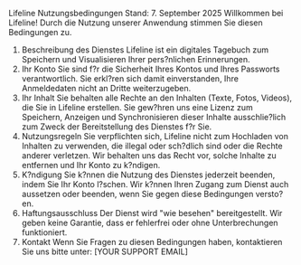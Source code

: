 Lifeline Nutzungsbedingungen
Stand: 7. September 2025
Willkommen bei Lifeline! Durch die Nutzung unserer Anwendung stimmen Sie diesen Bedingungen zu.
1. Beschreibung des Dienstes
Lifeline ist ein digitales Tagebuch zum Speichern und Visualisieren Ihrer pers?nlichen Erinnerungen.
2. Ihr Konto
Sie sind f?r die Sicherheit Ihres Kontos und Ihres Passworts verantwortlich. Sie erkl?ren sich damit einverstanden, Ihre Anmeldedaten nicht an Dritte weiterzugeben.
3. Ihr Inhalt
Sie behalten alle Rechte an den Inhalten (Texte, Fotos, Videos), die Sie in Lifeline erstellen. Sie gew?hren uns eine Lizenz zum Speichern, Anzeigen und Synchronisieren dieser Inhalte ausschlie?lich zum Zweck der Bereitstellung des Dienstes f?r Sie.
4. Nutzungsregeln
Sie verpflichten sich, Lifeline nicht zum Hochladen von Inhalten zu verwenden, die illegal oder sch?dlich sind oder die Rechte anderer verletzen. Wir behalten uns das Recht vor, solche Inhalte zu entfernen und Ihr Konto zu k?ndigen.
5. K?ndigung
Sie k?nnen die Nutzung des Dienstes jederzeit beenden, indem Sie Ihr Konto l?schen. Wir k?nnen Ihren Zugang zum Dienst auch aussetzen oder beenden, wenn Sie gegen diese Bedingungen versto?en.
6. Haftungsausschluss
Der Dienst wird "wie besehen" bereitgestellt. Wir geben keine Garantie, dass er fehlerfrei oder ohne Unterbrechungen funktioniert.
7. Kontakt
Wenn Sie Fragen zu diesen Bedingungen haben, kontaktieren Sie uns bitte unter: [YOUR SUPPORT EMAIL]

